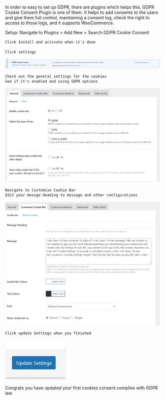 
In order to easy to set up GDPR, there are plugins which helps this.
GDPR Cookie Consent Plugin is one of them. It helps to add consents 
to the users and give them full control, maintaining a consent log,
check the right to access to those logs, and it supports WooCommerce.

Setup:
	Navigate to Plugins > Add New > Search GDPR Cookie Consent
	
	Click Install and activate when it's done
	
	Click settings
![Step41](./assets/41.png)
	
	Check out the general settings for the cookies
	See if it's enabled and using GDPR options
![Step42](./assets/42.png)
	
	Navigate to Customise Cookie Bar
	Edit your messge Heading to message and other configurations
![Step43](./assets/43.png)
	
	Click update Settings when you finished
![Step44](./assets/44.png)
	
Congrats you have updated your first cookies consent complies with GDPR law


	
	
	
	
	
	
	
	
	
	
